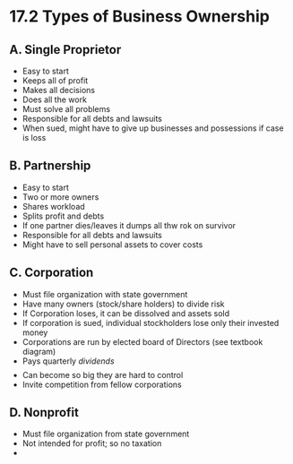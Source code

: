 # 17.2 Types of Business Ownership
## A. Single Proprietor
- Easy to start
- Keeps all of profit
- Makes all decisions
- Does all the work
- Must solve all problems
- Responsible for all debts and lawsuits
- When sued, might have to give up businesses and possessions if case is loss

## B. Partnership
- Easy to start
- Two or more owners
- Shares workload
- Splits profit and debts
- If one partner dies/leaves it dumps all thw rok on survivor
- Responsible for all debts and lawsuits
- Might have to sell personal assets to cover costs

## C. Corporation
- Must file organization with state government
- Have many owners (stock/share holders) to divide risk
- If Corporation loses, it can be dissolved and assets sold
- If corporation is sued, individual stockholders lose only their invested money
- Corporations are run by elected board of Directors (see textbook diagram)
- Pays quarterly *dividends $$$$*
- Can become so big they are hard to control
- Invite competition from fellow corporations

## D. Nonprofit
- Must file organization from state government
- Not intended for profit; so no taxation
- 
<!--stackedit_data:
eyJoaXN0b3J5IjpbNDExNjgxMzMsMTA3MzY1Nzg2Nyw3MjY3Nz
MwODFdfQ==
-->